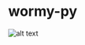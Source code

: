 # wormy-py

![alt text](https://raw.githubusercontent.com/daiLlew/wormy-py/feature/level-display/images/wormy.png)
